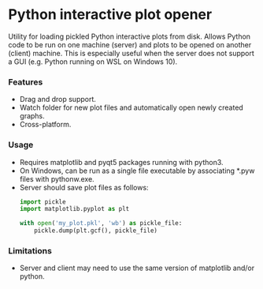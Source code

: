 # Python interactive plot opener
Utility for loading pickled Python interactive plots from disk. Allows Python code to be run on one machine (server) and plots to be opened on another (client) machine. This is especially useful when the server does not support a GUI (e.g. Python running on WSL on Windows 10).

### Features
- Drag and drop support.
- Watch folder for new plot files and automatically open newly created graphs.
- Cross-platform.

### Usage
- Requires matplotlib and pyqt5 packages running with python3.
- On Windows, can be run as a single file executable by associating *.pyw files with pythonw.exe.
- Server should save plot files as follows:
    ```python
    import pickle
    import matplotlib.pyplot as plt
    
    with open('my_plot.pkl', 'wb') as pickle_file:
        pickle.dump(plt.gcf(), pickle_file)
    ```

### Limitations
- Server and client may need to use the same version of matplotlib and/or python.